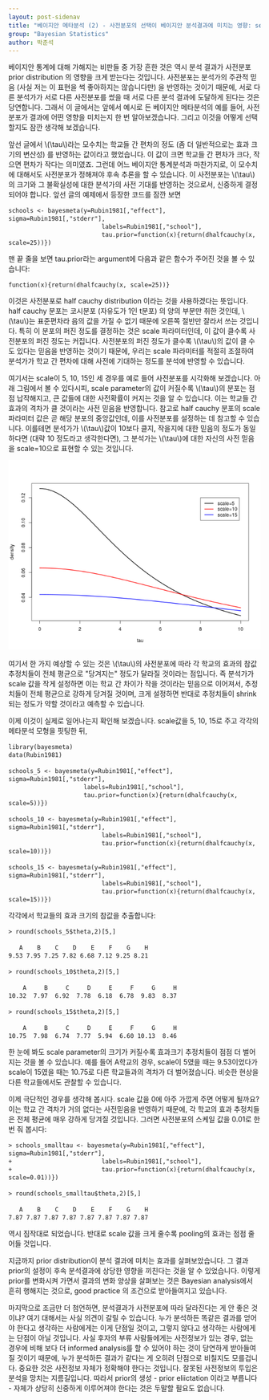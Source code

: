 ```yaml
---
layout: post-sidenav
title: "베이지안 메타분석 (2) - 사전분포의 선택이 베이지안 분석결과에 미치는 영향: sensitivity analysis"
group: "Bayesian Statistics"
author: 박준석
---
```


베이지안 통계에 대해 가해지는 비판들 중 가장 흔한 것은 역시 분석 결과가 사전분포 prior distribution 의 영향을 크게 받는다는 것입니다. 사전분포는 분석가의 주관적 믿음 (사실 저는 이 표현을 썩 좋아하지는 않습니다만) 을 반영하는 것이기 때문에, 서로 다른 분석가가 서로 다른 사전분포를 썼을 때 서로 다른 분석 결과에 도달하게 된다는 것은 당연합니다. 그래서 이 글에서는 앞에서 예시로 든 베이지안 메타분석의 예를 들어, 사전분포가 결과에 어떤 영향을 미치는지 한 번 알아보겠습니다. 그리고 이것을 어떻게 선택할지도 잠깐 생각해 보겠습니다.

앞선 글에서 \\(\tau\\)라는 모수치는 학교들 간 편차의 정도 (좀 더 일반적으로는 효과 크기의 변산성) 를 반영하는 값이라고 했었습니다. 이 값이 크면 학교들 간 편차가 크다, 작으면 편차가 작다는 의미였죠. 그런데 어느 베이지안 통계분석과 마찬가지로, 이 모수치에 대해서도 사전분포가 정해져야 후속 추론을 할 수 있습니다. 이 사전분포는 \\(\tau\\)의 크기와 그 불확실성에 대한 분석가의 사전 기대를 반영하는 것으로서, 신중하게 결정되어야 합니다. 앞선 글의 예제에서 등장한 코드를 잠깐 보면
```{r}
schools <- bayesmeta(y=Rubin1981[,"effect"], sigma=Rubin1981[,"stderr"],
                          labels=Rubin1981[,"school"],
                          tau.prior=function(x){return(dhalfcauchy(x, scale=25))})
```
맨 끝 줄을 보면 tau.prior라는 argument에 다음과 같은 함수가 주어진 것을 볼 수 있습니다:
```{r}
function(x){return(dhalfcauchy(x, scale=25))}
```
이것은 사전분포로 half cauchy distribution 이라는 것을 사용하겠다는 뜻입니다. half cauchy 분포는 코시분포 (자유도가 1인 t분포) 의 양의 부분만 취한 것인데, \\(\tau\\)는 표준편차라 음의 값을 가질 수 없기 때문에 오른쪽 절반만 잘라서 쓰는 것입니다. 특히 이 분포의 퍼진 정도를 결정하는 것은 scale 파라미터인데, 이 값이 클수록 사전분포의 퍼진 정도는 커집니다. 사전분포의 퍼진 정도가 클수록 \\(\tau\\)의 값이 클 수도 있다는 믿음을 반영하는 것이기 때문에, 우리는 scale 파라미터를 적절히 조절하여 분석가가 학교 간 편차에 대해 사전에 기대하는 정도를 분석에 반영할 수 있습니다.

여기서는 scale이 5, 10, 15인 세 경우를 예로 들어 사전분포를 시각화해 보겠습니다. 아래 그림에서 볼 수 있다시피, scale parameter의 값이 커질수록 \\(\tau\\)의 분포는 점점 납작해지고, 큰 값들에 대한 사전확률이 커지는 것을 알 수 있습니다. 이는 학교들 간 효과의 격차가 클 것이라는 사전 믿음을 반영합니다. 참고로 half cauchy 분포의 scale 파라미터 값은 곧 해당 분포의 중앙값인데, 이를 사전분포를 설정하는 데 참고할 수 있습니다. 이를테면 분석가가 \\(\tau\\)값이 10보다 클지, 작을지에 대한 믿음의 정도가 동일하다면 (대략 10 정도라고 생각한다면), 그 분석가는 \\(\tau\\)에 대한 자신의 사전 믿음을 scale=10으로 표현할 수 있는 것입니다. 

<img src="https://raw.githubusercontent.com/bayestour/blog/master/images/posts/meta_priors.png">

여기서 한 가지 예상할 수 있는 것은 \\(\tau\\)의 사전분포에 따라 각 학교의 효과의 참값 추정치들이 전체 평균으로 "당겨지는" 정도가 달라질 것이라는 점입니다. 즉 분석가가 scale 값을 작게 설정하면 이는 학교 간 차이가 작을 것이라는 믿음으로 이어져서, 추정치들이 전체 평균으로 강하게 당겨질 것이며, 크게 설정하면 반대로 추정치들이 shrink 되는 정도가 약할 것이라고 예측할 수 있습니다.

이제 이것이 실제로 일어나는지 확인해 보겠습니다. scale값을 5, 10, 15로 주고 각각의 메타분석 모형을 핏팅한 뒤,
```{r}
library(bayesmeta)
data(Rubin1981)

schools_5 <- bayesmeta(y=Rubin1981[,"effect"], sigma=Rubin1981[,"stderr"],
                     labels=Rubin1981[,"school"],
                     tau.prior=function(x){return(dhalfcauchy(x, scale=5))})

schools_10 <- bayesmeta(y=Rubin1981[,"effect"], sigma=Rubin1981[,"stderr"],
                          labels=Rubin1981[,"school"],
                          tau.prior=function(x){return(dhalfcauchy(x, scale=10))})

schools_15 <- bayesmeta(y=Rubin1981[,"effect"], sigma=Rubin1981[,"stderr"],
                          labels=Rubin1981[,"school"],
                          tau.prior=function(x){return(dhalfcauchy(x, scale=15))})
```
각각에서 학교들의 효과 크기의 참값을 추출합니다:
```{r}
> round(schools_5$theta,2)[5,]

   A    B    C    D    E    F    G    H 
9.53 7.95 7.25 7.82 6.68 7.12 9.25 8.21 

> round(schools_10$theta,2)[5,]

    A     B     C     D     E     F     G     H 
10.32  7.97  6.92  7.78  6.18  6.78  9.83  8.37 

> round(schools_15$theta,2)[5,]

    A     B     C     D     E     F     G     H 
10.75  7.98  6.74  7.77  5.94  6.60 10.13  8.46 
```
한 눈에 봐도 scale parameter의 크기가 커질수록 효과크기 추정치들이 점점 더 벌어지는 것을 볼 수 있습니다. 예를 들어 A학교의 경우, scale이 5였을 때는 9.53이었다가 scale이 15였을 때는 10.75로 다른 학교들과의 격차가 더 벌어졌습니다. 비슷한 현상을 다른 학교들에서도 관찰할 수 있습니다.

이제 극단적인 경우를 생각해 봅시다. scale 값을 0에 아주 가깝게 주면 어떻게 될까요? 이는 학교 간 격차가 거의 없다는 사전믿음을 반영하기 때문에, 각 학교의 효과 추정치들은 전체 평균에 매우 강하게 당겨질 것입니다. 그러면 사전분포의 스케일 값을 0.01로 한 번 줘 봅시다:
```{r}
> schools_smalltau <- bayesmeta(y=Rubin1981[,"effect"], sigma=Rubin1981[,"stderr"],
+                         labels=Rubin1981[,"school"],
+                         tau.prior=function(x){return(dhalfcauchy(x, scale=0.01))})

> round(schools_smalltau$theta,2)[5,]

   A    B    C    D    E    F    G    H 
7.87 7.87 7.87 7.87 7.87 7.87 7.87 7.87 
```
역시 짐작대로 되었습니다. 반대로 scale 값을 크게 줄수록 pooling의 효과는 점점 줄어들 것입니다.

지금까지 prior distribution이 분석 결과에 미치는 효과를 살펴보았습니다. 그 결과 prior의 설정이 후속 분석결과에 상당한 영향을 끼친다는 것을 알 수 있었습니다. 이렇게 prior를 변화시켜 가면서 결과의 변화 양상을 살펴보는 것은 Bayesian analysis에서 흔히 행해지는 것으로, good practice 의 조건으로 받아들여지고 있습니다.

마지막으로 조금만 더 첨언하면, 분석결과가 사전분포에 따라 달라진다는 게 안 좋은 것이냐? 여기 대해서는 사실 의견이 갈릴 수 있습니다. 누가 분석하든 똑같은 결과를 얻어야 한다고 생각하는 사람에게는 이게 단점일 것이고, 그렇지 않다고 생각하는 사람에게는 단점이 아닐 것입니다. 사실 후자의 부류 사람들에게는 사전정보가 있는 경우, 없는 경우에 비해 보다 더 informed analysis를 할 수 있어야 하는 것이 당연하게 받아들여질 것이기 때문에, 누가 분석하든 결과가 같다는 게 오히려 단점으로 비칠지도 모를겁니다. 중요한 것은 사전정보 자체가 정확해야 한다는 것입니다. 잘못된 사전정보의 투입은 분석을 망치는 지름길입니다. 따라서 prior의 생성 - prior eliictation 이라고 부릅니다 - 자체가 상당히 신중하게 이루어져야 한다는 것은 두말할 필요도 없습니다.
